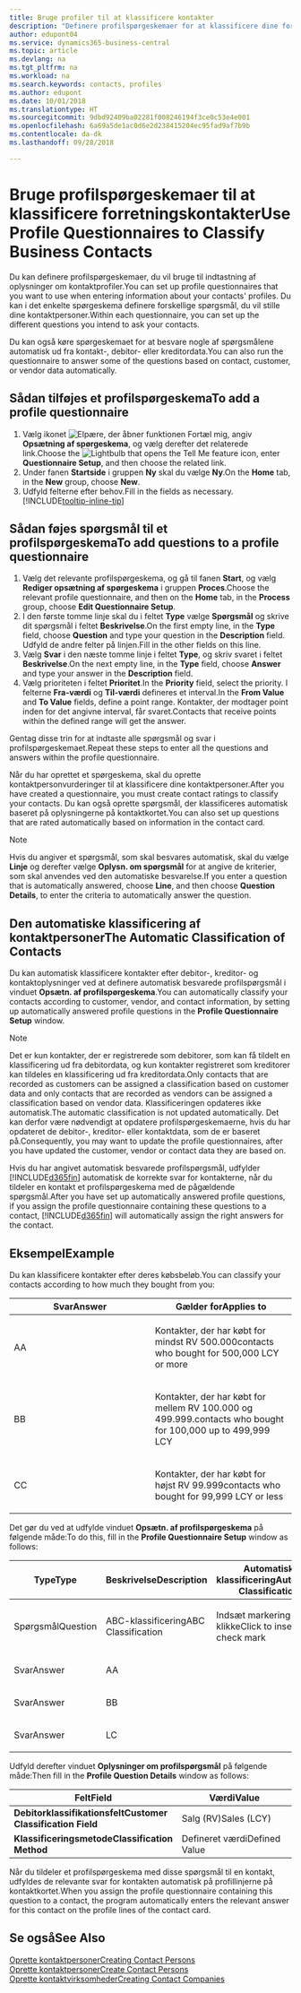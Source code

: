 ```yaml
---
title: Bruge profiler til at klassificere kontakter
description: "Definere profilspørgeskemaer for at klassificere dine forretningskontakter"
author: edupont04
ms.service: dynamics365-business-central
ms.topic: article
ms.devlang: na
ms.tgt_pltfrm: na
ms.workload: na
ms.search.keywords: contacts, profiles
ms.author: edupont
ms.date: 10/01/2018
ms.translationtype: HT
ms.sourcegitcommit: 9dbd92409ba02281f008246194f3ce0c53e4e001
ms.openlocfilehash: 6a69a5de1ac0d6e2d238415204ec95fad9af7b9b
ms.contentlocale: da-dk
ms.lasthandoff: 09/28/2018

---
```


# <a name="use-profile-questionnaires-to-classify-business-contacts"></a><span data-ttu-id="f1935-103">Bruge profilspørgeskemaer til at klassificere forretningskontakter</span><span class="sxs-lookup"><span data-stu-id="f1935-103">Use Profile Questionnaires to Classify Business Contacts</span></span>
<span data-ttu-id="f1935-104">Du kan definere profilspørgeskemaer, du vil bruge til indtastning af oplysninger om kontaktprofiler.</span><span class="sxs-lookup"><span data-stu-id="f1935-104">You can set up profile questionnaires that you want to use when entering information about your contacts' profiles.</span></span> <span data-ttu-id="f1935-105">Du kan i det enkelte spørgeskema definere forskellige spørgsmål, du vil stille dine kontaktpersoner.</span><span class="sxs-lookup"><span data-stu-id="f1935-105">Within each questionnaire, you can set up the different questions you intend to ask your contacts.</span></span>  

<span data-ttu-id="f1935-106">Du kan også køre spørgeskemaet for at besvare nogle af spørgsmålene automatisk ud fra kontakt-, debitor- eller kreditordata.</span><span class="sxs-lookup"><span data-stu-id="f1935-106">You can also run the questionnaire to answer some of the questions based on contact, customer, or vendor data automatically.</span></span>  

## <a name="to-add-a-profile-questionnaire"></a><span data-ttu-id="f1935-107">Sådan tilføjes et profilspørgeskema</span><span class="sxs-lookup"><span data-stu-id="f1935-107">To add a profile questionnaire</span></span>
1.  <span data-ttu-id="f1935-108">Vælg ikonet ![Elpære, der åbner funktionen Fortæl mig](media/ui-search/search_small.png "Fortæl mig, hvad du vil foretage dig"), angiv **Opsætning af spørgeskema**, og vælg derefter det relaterede link.</span><span class="sxs-lookup"><span data-stu-id="f1935-108">Choose the ![Lightbulb that opens the Tell Me feature](media/ui-search/search_small.png "Tell me what you want to do") icon, enter **Questionnaire Setup**, and then choose the related link.</span></span>  
2.  <span data-ttu-id="f1935-109">Under fanen **Startside** i gruppen **Ny** skal du vælge **Ny**.</span><span class="sxs-lookup"><span data-stu-id="f1935-109">On the **Home** tab, in the **New** group, choose **New**.</span></span>  
3.  <span data-ttu-id="f1935-110">Udfyld felterne efter behov.</span><span class="sxs-lookup"><span data-stu-id="f1935-110">Fill in the fields as necessary.</span></span> [!INCLUDE[tooltip-inline-tip](includes/tooltip-inline-tip_md.md)]  

## <a name="to-add-questions-to-a-profile-questionnaire"></a><span data-ttu-id="f1935-111">Sådan føjes spørgsmål til et profilspørgeskema</span><span class="sxs-lookup"><span data-stu-id="f1935-111">To add questions to a profile questionnaire</span></span>
1.  <span data-ttu-id="f1935-112">Vælg det relevante profilspørgeskema, og gå til fanen **Start**, og vælg **Rediger opsætning af spørgeskema** i gruppen **Proces**.</span><span class="sxs-lookup"><span data-stu-id="f1935-112">Choose the relevant profile questionnaire, and then on the **Home** tab, in the **Process** group, choose **Edit Questionnaire Setup**.</span></span>  
2.  <span data-ttu-id="f1935-113">I den første tomme linje skal du i feltet **Type** vælge **Spørgsmål** og skrive dit spørgsmål i feltet **Beskrivelse**.</span><span class="sxs-lookup"><span data-stu-id="f1935-113">On the first empty line, in the **Type** field, choose **Question** and type your question in the **Description** field.</span></span> <span data-ttu-id="f1935-114">Udfyld de andre felter på linjen.</span><span class="sxs-lookup"><span data-stu-id="f1935-114">Fill in the other fields on this line.</span></span>  
3.  <span data-ttu-id="f1935-115">Vælg **Svar** i den næste tomme linje i feltet **Type**, og skriv svaret i feltet **Beskrivelse**.</span><span class="sxs-lookup"><span data-stu-id="f1935-115">On the next empty line, in the **Type** field, choose **Answer** and type your answer in the **Description** field.</span></span>  
4.  <span data-ttu-id="f1935-116">Vælg prioriteten i feltet **Prioritet**.</span><span class="sxs-lookup"><span data-stu-id="f1935-116">In the **Priority** field, select the priority.</span></span> <span data-ttu-id="f1935-117">I felterne **Fra-værdi** og **Til-værdi** defineres et interval.</span><span class="sxs-lookup"><span data-stu-id="f1935-117">In the **From Value** and **To Value** fields, define a point range.</span></span> <span data-ttu-id="f1935-118">Kontakter, der modtager point inden for det angivne interval, får svaret.</span><span class="sxs-lookup"><span data-stu-id="f1935-118">Contacts that receive points within the defined range will get the answer.</span></span>  

<span data-ttu-id="f1935-119">Gentag disse trin for at indtaste alle spørgsmål og svar i profilspørgeskemaet.</span><span class="sxs-lookup"><span data-stu-id="f1935-119">Repeat these steps to enter all the questions and answers within the profile questionnaire.</span></span>

<span data-ttu-id="f1935-120">Når du har oprettet et spørgeskema, skal du oprette kontaktpersonvurderinger til at klassificere dine kontaktpersoner.</span><span class="sxs-lookup"><span data-stu-id="f1935-120">After you have created a questionnaire, you must create contact ratings to classify your contacts.</span></span> <span data-ttu-id="f1935-121">Du kan også oprette spørgsmål, der klassificeres automatisk baseret på oplysningerne på kontaktkortet.</span><span class="sxs-lookup"><span data-stu-id="f1935-121">You can also set up questions that are rated automatically based on information in the contact card.</span></span>  

> [!NOTE]
> <span data-ttu-id="f1935-122">Hvis du angiver et spørgsmål, som skal besvares automatisk, skal du vælge <STRONG>Linje</STRONG> og derefter vælge <STRONG>Oplysn. om spørgsmål</STRONG> for at angive de kriterier, som skal anvendes ved den automatiske besvarelse.</span><span class="sxs-lookup"><span data-stu-id="f1935-122">If you enter a question that is automatically answered, choose <STRONG>Line</STRONG>, and then choose <STRONG>Question Details</STRONG>, to enter the criteria to automatically answer the question.</span></span>

## <a name="the-automatic-classification-of-contacts"></a><span data-ttu-id="f1935-123">Den automatiske klassificering af kontaktpersoner</span><span class="sxs-lookup"><span data-stu-id="f1935-123">The Automatic Classification of Contacts</span></span>
<span data-ttu-id="f1935-124">Du kan automatisk klassificere kontakter efter debitor-, kreditor- og kontaktoplysninger ved at definere automatisk besvarede profilspørgsmål i vinduet **Opsætn. af profilspørgeskema**.</span><span class="sxs-lookup"><span data-stu-id="f1935-124">You can automatically classify your contacts according to customer, vendor, and contact information, by setting up automatically answered profile questions in the **Profile Questionnaire Setup** window.</span></span>  

> [!NOTE]
> <span data-ttu-id="f1935-125">Det er kun kontakter, der er registrerede som debitorer, som kan få tildelt en klassificering ud fra debitordata, og kun kontakter registreret som kreditorer kan tildeles en klassificering ud fra kreditordata.</span><span class="sxs-lookup"><span data-stu-id="f1935-125">Only contacts that are recorded as customers can be assigned a classification based on customer data and only contacts that are recorded as vendors can be assigned a classification based on vendor data.</span></span> <span data-ttu-id="f1935-126">Klassificeringen opdateres ikke automatisk.</span><span class="sxs-lookup"><span data-stu-id="f1935-126">The automatic classification is not updated automatically.</span></span> <span data-ttu-id="f1935-127">Det kan derfor være nødvendigt at opdatere profilspørgeskemaerne, hvis du har opdateret de debitor-, kreditor- eller kontaktdata, som de er baseret på.</span><span class="sxs-lookup"><span data-stu-id="f1935-127">Consequently, you may want to update the profile questionnaires, after you have updated the customer, vendor or contact data they are based on.</span></span>  

<span data-ttu-id="f1935-128">Hvis du har angivet automatisk besvarede profilspørgsmål, udfylder [!INCLUDE[d365fin](includes/d365fin_md.md)] automatisk de korrekte svar for kontakterne, når du tildeler en kontakt et profilspørgeskema med de pågældende spørgsmål.</span><span class="sxs-lookup"><span data-stu-id="f1935-128">After you have set up automatically answered profile questions, if you assign the profile questionnaire containing these questions to a contact, [!INCLUDE[d365fin](includes/d365fin_md.md)] will automatically assign the right answers for the contact.</span></span>  

## <a name="example"></a><span data-ttu-id="f1935-129">Eksempel</span><span class="sxs-lookup"><span data-stu-id="f1935-129">Example</span></span>
<span data-ttu-id="f1935-130">Du kan klassificere kontakter efter deres købsbeløb.</span><span class="sxs-lookup"><span data-stu-id="f1935-130">You can classify your contacts according to how much they bought from you:</span></span>

<table>
<colgroup>
<col style="width: 50%" />
<col style="width: 50%" />
</colgroup>
<thead>
<tr class="header">
<th><span data-ttu-id="f1935-131"><strong>Svar</strong></span><span class="sxs-lookup"><span data-stu-id="f1935-131"><strong>Answer</strong></span></span></th>
<th><span data-ttu-id="f1935-132"><strong>Gælder for</strong></span><span class="sxs-lookup"><span data-stu-id="f1935-132"><strong>Applies to</strong></span></span></th>
</tr>
</thead>
<tbody>
<tr class="odd">
<td><p><span data-ttu-id="f1935-133">A</span><span class="sxs-lookup"><span data-stu-id="f1935-133">A</span></span></p></td>
<td><p><span data-ttu-id="f1935-134">Kontakter, der har købt for mindst RV 500.000</span><span class="sxs-lookup"><span data-stu-id="f1935-134">contacts who bought for 500,000 LCY or more</span></span></p></td>
</tr>
<tr class="even">
<td><p><span data-ttu-id="f1935-135">B</span><span class="sxs-lookup"><span data-stu-id="f1935-135">B</span></span></p></td>
<td><p><span data-ttu-id="f1935-136">Kontakter, der har købt for mellem RV 100.000 og 499.999.</span><span class="sxs-lookup"><span data-stu-id="f1935-136">contacts who bought for 100,000 up to 499,999 LCY</span></span></p></td>
</tr>
<tr class="odd">
<td><p><span data-ttu-id="f1935-137">C</span><span class="sxs-lookup"><span data-stu-id="f1935-137">C</span></span></p></td>
<td><p><span data-ttu-id="f1935-138">Kontakter, der har købt for højst RV 99.999</span><span class="sxs-lookup"><span data-stu-id="f1935-138">contacts who bought for 99,999 LCY or less</span></span></p></td>
</tr>
</tbody>
</table>

<span data-ttu-id="f1935-139">Det gør du ved at udfylde vinduet **Opsætn. af profilspørgeskema** på følgende måde:</span><span class="sxs-lookup"><span data-stu-id="f1935-139">To do this, fill in the **Profile Questionnaire Setup** window as follows:</span></span>


<table>
<colgroup>
<col style="width: 20%" />
<col style="width: 20%" />
<col style="width: 20%" />
<col style="width: 20%" />
<col style="width: 20%" />
</colgroup>
<thead>
<tr class="header">
<th><span data-ttu-id="f1935-140"><strong>Type</strong></span><span class="sxs-lookup"><span data-stu-id="f1935-140"><strong>Type</strong></span></span></th>
<th><span data-ttu-id="f1935-141"><strong>Beskrivelse</strong></span><span class="sxs-lookup"><span data-stu-id="f1935-141"><strong>Description</strong></span></span></th>
<th><span data-ttu-id="f1935-142"><strong>Automatisk klassificering</strong></span><span class="sxs-lookup"><span data-stu-id="f1935-142"><strong>Automatic Classification</strong></span></span></th>
<th><span data-ttu-id="f1935-143"><strong>Fra værdi</strong></span><span class="sxs-lookup"><span data-stu-id="f1935-143"><strong>From Value</strong></span></span></th>
<th><span data-ttu-id="f1935-144"><strong>Til værdi</strong></span><span class="sxs-lookup"><span data-stu-id="f1935-144"><strong>To Value</strong></span></span></th>
</tr>
</thead>
<tbody>
<tr class="odd">
<td><p><span data-ttu-id="f1935-145">Spørgsmål</span><span class="sxs-lookup"><span data-stu-id="f1935-145">Question</span></span></p></td>
<td><p><span data-ttu-id="f1935-146">ABC-klassificering</span><span class="sxs-lookup"><span data-stu-id="f1935-146">ABC Classification</span></span></p></td>
<td><p><span data-ttu-id="f1935-147">Indsæt markering ved at klikke</span><span class="sxs-lookup"><span data-stu-id="f1935-147">Click to insert a check mark</span></span></p></td>
<td><p> </p></td>
<td><p> </p></td>
</tr>
<tr class="even">
<td><p><span data-ttu-id="f1935-148">Svar</span><span class="sxs-lookup"><span data-stu-id="f1935-148">Answer</span></span></p></td>
<td><p><span data-ttu-id="f1935-149">A</span><span class="sxs-lookup"><span data-stu-id="f1935-149">A</span></span></p></td>
<td><p> </p></td>
<td><p><span data-ttu-id="f1935-150">500,000</span><span class="sxs-lookup"><span data-stu-id="f1935-150">500,000</span></span></p></td>
<td><p> </p></td>
</tr>
<tr class="odd">
<td><p><span data-ttu-id="f1935-151">Svar</span><span class="sxs-lookup"><span data-stu-id="f1935-151">Answer</span></span></p></td>
<td><p><span data-ttu-id="f1935-152">B</span><span class="sxs-lookup"><span data-stu-id="f1935-152">B</span></span></p></td>
<td><p> </p></td>
<td><p><span data-ttu-id="f1935-153">100,000</span><span class="sxs-lookup"><span data-stu-id="f1935-153">100,000</span></span></p></td>
<td><p><span data-ttu-id="f1935-154">499,999</span><span class="sxs-lookup"><span data-stu-id="f1935-154">499,999</span></span></p></td>
</tr>
<tr class="even">
<td><p><span data-ttu-id="f1935-155">Svar</span><span class="sxs-lookup"><span data-stu-id="f1935-155">Answer</span></span></p></td>
<td><p><span data-ttu-id="f1935-156">L</span><span class="sxs-lookup"><span data-stu-id="f1935-156">C</span></span></p></td>
<td><p> </p></td>
<td><p> </p></td>
<td><p><span data-ttu-id="f1935-157">99,999</span><span class="sxs-lookup"><span data-stu-id="f1935-157">99,999</span></span></p></td>
</tr>
</tbody>
</table>

<span data-ttu-id="f1935-158">Udfyld derefter vinduet **Oplysninger om profilspørgsmål** på følgende måde:</span><span class="sxs-lookup"><span data-stu-id="f1935-158">Then fill in the **Profile Question Details** window as follows:</span></span>
<table>
<colgroup>
<col style="width: 50%" />
<col style="width: 50%" />
</colgroup>
<thead>
<tr class="header">
<th><span data-ttu-id="f1935-159"><strong>Felt</strong></span><span class="sxs-lookup"><span data-stu-id="f1935-159"><strong>Field</strong></span></span></th>
<th><span data-ttu-id="f1935-160"><strong>Værdi</strong></span><span class="sxs-lookup"><span data-stu-id="f1935-160"><strong>Value</strong></span></span></th>
</tr>
</thead>
<tbody>
<tr>
<td><span data-ttu-id="f1935-161"><strong>Debitorklassifikationsfelt</strong></span><span class="sxs-lookup"><span data-stu-id="f1935-161"><strong>Customer Classification Field</strong></span></span></td>
<td><span data-ttu-id="f1935-162"><emphasis>Salg (RV)</emphasis></span><span class="sxs-lookup"><span data-stu-id="f1935-162"><emphasis>Sales (LCY)</emphasis></span></span></td>
</tr>
<tr>
<td><span data-ttu-id="f1935-163"><strong>Klassificeringsmetode</strong></span><span class="sxs-lookup"><span data-stu-id="f1935-163"><strong>Classification Method</strong></span></span></td>
<td><span data-ttu-id="f1935-164"><emphasis>Defineret værdi</emphasis></span><span class="sxs-lookup"><span data-stu-id="f1935-164"><emphasis>Defined Value</emphasis></span></span></td>
</tr>
</tbody>
</table>

<span data-ttu-id="f1935-165">Når du tildeler et profilspørgeskema med disse spørgsmål til en kontakt, udfyldes de relevante svar for kontakten automatisk på profillinjerne på kontaktkortet.</span><span class="sxs-lookup"><span data-stu-id="f1935-165">When you assign the profile questionnaire containing this question to a contact, the program automatically enters the relevant answer for this contact on the profile lines of the contact card.</span></span>

## <a name="see-also"></a><span data-ttu-id="f1935-166">Se også</span><span class="sxs-lookup"><span data-stu-id="f1935-166">See Also</span></span>
[<span data-ttu-id="f1935-167">Oprette kontaktpersoner</span><span class="sxs-lookup"><span data-stu-id="f1935-167">Creating Contact Persons</span></span>](marketing-create-contact-persons.md)  
[<span data-ttu-id="f1935-168">Oprette kontaktpersoner</span><span class="sxs-lookup"><span data-stu-id="f1935-168">Create Contact Persons</span></span>](marketing-how-create-contact-persons.md)  
[<span data-ttu-id="f1935-169">Oprette kontaktvirksomheder</span><span class="sxs-lookup"><span data-stu-id="f1935-169">Creating Contact Companies</span></span>](marketing-create-contact-companies.md)  

